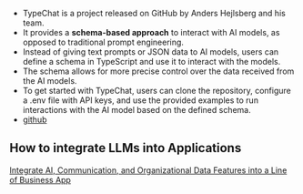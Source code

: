 

- TypeChat is a project released on GitHub by Anders Hejlsberg and his team.
- It provides a **schema-based approach** to interact with AI models, as opposed to traditional prompt engineering.
- Instead of giving text prompts or JSON data to AI models, users can define a schema in TypeScript and use it to interact with the models.
- The schema allows for more precise control over the data received from the AI models.
- To get started with TypeChat, users can clone the repository, configure a .env file with API keys, and use the provided examples to run interactions with the AI model based on the defined schema.
- [github](https://microsoft.github.io/TypeChat/)



## How to integrate LLMs into Applications

[Integrate AI, Communication, and Organizational Data Features into a Line of Business App](https://learn.microsoft.com/en-us/microsoft-cloud/dev/tutorials/openai-acs-msgraph?WT.mc_id=m365-94501-dwahlin)

